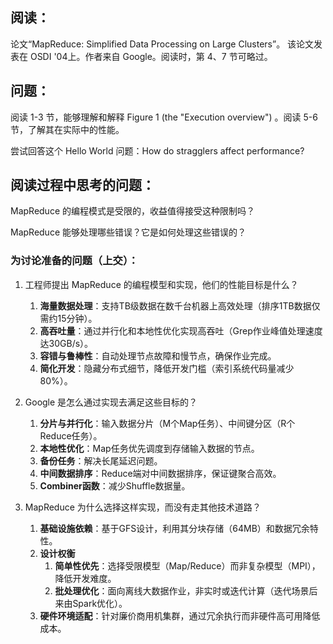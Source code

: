 ## **阅读：**

论文“MapReduce: Simplified Data Processing on Large Clusters”。 该论文发表在 OSDI '04上。作者来自 Google。阅读时，第 4、7 节可略过。



## **问题：**

阅读 1-3 节，能够理解和解释 Figure 1 (the "Execution overview") 。阅读 5-6 节，了解其在实际中的性能。

尝试回答这个 Hello World 问题：How do stragglers affect performance?



## 阅读过程中思考的问题：

MapReduce 的编程模式是受限的，收益值得接受这种限制吗？

MapReduce 能够处理哪些错误？它是如何处理这些错误的？

### 为讨论准备的问题（上交）：

1. 工程师提出 MapReduce 的编程模型和实现，他们的性能目标是什么？

   1. **海量数据处理**：支持TB级数据在数千台机器上高效处理（排序1TB数据仅需约15分钟）。
   2. **高吞吐量**：通过并行化和本地性优化实现高吞吐（Grep作业峰值处理速度达30GB/s）。
   3. **容错与鲁棒性**：自动处理节点故障和慢节点，确保作业完成。
   4. **简化开发**：隐藏分布式细节，降低开发门槛（索引系统代码量减少80%）。

2. Google 是怎么通过实现去满足这些目标的？

   1. **分片与并行化**：输入数据分片（M个Map任务）、中间键分区（R个Reduce任务）。
   2. **本地性优化**：Map任务优先调度到存储输入数据的节点。
   3. **备份任务**：解决长尾延迟问题。
   4. **中间数据排序**：Reduce端对中间数据排序，保证键聚合高效。
   5. **Combiner函数**：减少Shuffle数据量。

3. MapReduce 为什么选择这样实现，而没有走其他技术道路？

   1. **基础设施依赖**：基于GFS设计，利用其分块存储（64MB）和数据冗余特性。
   2. **设计权衡**
      1. **简单性优先**：选择受限模型（Map/Reduce）而非复杂模型（MPI），降低开发难度。
      2. **批处理优化**：面向离线大数据作业，非实时或迭代计算（迭代场景后来由Spark优化）。
   3. **硬件环境适配**：针对廉价商用机集群，通过冗余执行而非硬件高可用降低成本。

   

   

   

